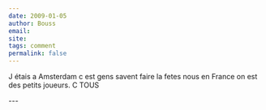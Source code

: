 ```yaml
---
date: 2009-01-05
author: Bouss
email: 
site: 
tags: comment
permalink: false
---
```


<p>J étais a Amsterdam c est gens savent faire la fetes nous en France on est des petits joueurs. C TOUS</p>
---